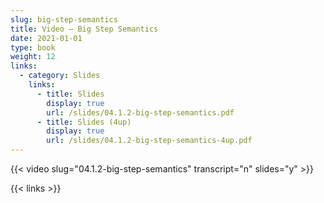 ```yaml
---
slug: big-step-semantics
title: Video — Big Step Semantics
date: 2021-01-01
type: book
weight: 12
links:
  - category: Slides
    links:
      - title: Slides
        display: true
        url: /slides/04.1.2-big-step-semantics.pdf
      - title: Slides (4up)
        display: true
        url: /slides/04.1.2-big-step-semantics-4up.pdf
---
```

{{< video slug="04.1.2-big-step-semantics" transcript="n" slides="y" >}}

{{< links >}}

